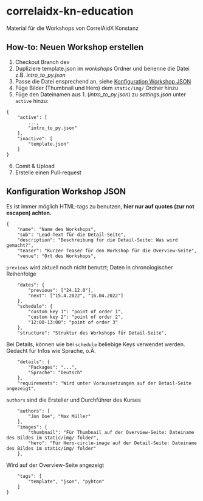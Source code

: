 # correlaidx-kn-education
Material für die Workshops von CorrelAidX Konstanz


## How-to: Neuen Workshop erstellen

1. Checkout Branch dev
2. Dupliziere template.json im *workshops* Ordner und benenne die Datei z.B. *intro_to_py.json*
3. Passe die Datei ensprechend an, siehe [Konfiguration Workshop JSON](#Konfiguration-Workshop-JSON)
4. Füge Bilder (Thumbnail und Hero) dem `static/img/` Ordner hinzu
5. Füge den Dateinamen aus 1. (*intro_to_py.json*) zu *settings.json* unter `active` hinzu:
```json=
{
	"active": [
		...,
		"intro_to_py.json"
	],
	"inactive": [
		"template.json"
	]
}
```
6. Comit & Upload
7. Erstelle einen Pull-request



## Konfiguration Workshop JSON
Es ist immer möglich HTML-tags zu benutzen, **hier nur auf quotes (zur not escapen) achten.**

```json=
{
	"name": "Name des Workshops",
	"sub": "Lead-Text für die Detail-Seite",
	"description": "Beschreibung für die Detail-Seite: Was wird gemacht?",
	"teaser": "Kurzer Teaser für den Workshop für die Overview-Seite",
	"venue": "Ort des Workshops",
```
`previous` wird aktuell noch nicht benutzt; Daten in chronologischer Reihenfolge
```json=
	"dates": {
		"previous": ["24.12.0"],
		"next": ["15.4.2022", "16.04.2022"]
	},
	"schedule": {
		"custom key 1": "point of order 1",
		"custom key 2": "point of order 2",
		"12:00-13:00": "point of order 3"
	},
	"structure": "Struktur des Workshops für Detail-Seite",
```

Bei Details, können wie bei `schedule` beliebige Keys verwendet werden.
Gedacht für Infos wie Sprache, o.Ä.

```json=
	"details": {
		"Packages": "...",
		"Sprache": "Deutsch"		
	},
	"requirements": "Wird unter Voraussetzungen auf der Detail-Seite angezeigt",
```
`authors` sind die Ersteller und Durchführer des Kurses

```json=
	"authors": [
		"Jon Doe", "Max Müller"
	],
	"images": {
		"thumbnail": "Für Thumbnail auf der Overview-Seite: Dateiname des Bildes im static/img/ folder",
		"hero": "Für Hero-circle-image auf der Detail-Seite: Dateiname des Bildes im static/img/ folder"
	},
```
Wird auf der Overview-Seite angezeigt

```json=
	"tags": [
		"template", "json", "pyhton"
	]
}
```
